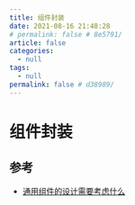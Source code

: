 ```yaml
---
title: 组件封装
date: 2021-08-16 21:48:28
# permalink: false # 8e5791/
article: false
categories: 
  - null
tags: 
  - null
permalink: false # d38989/
---
```

# 组件封装



## 参考

- [通用组件的设计需要考虑什么](https://juejin.cn/post/6844903847874265101)